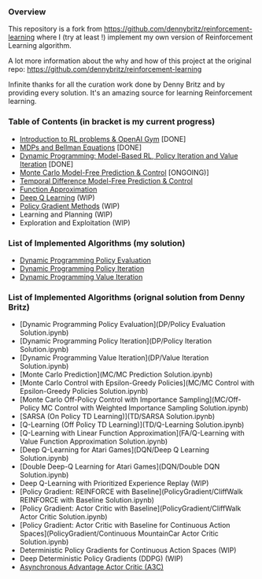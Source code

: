 ### Overview

This repository is a fork from https://github.com/dennybritz/reinforcement-learning where I (try at least !) implement my own version of Reinforcement Learning algorithm.

A lot more information about the why and how of this project at the original repo: https://github.com/dennybritz/reinforcement-learning

Infinite thanks for all the curation work done by Denny Britz and by providing every solution. It's an amazing source for learning Reinforcement learning.

### Table of Contents (in bracket is my current progress)

- [Introduction to RL problems & OpenAI Gym](Introduction/) [DONE]
- [MDPs and Bellman Equations](MDP/) [DONE]
- [Dynamic Programming: Model-Based RL, Policy Iteration and Value Iteration](DP/) [DONE]
- [Monte Carlo Model-Free Prediction & Control](MC/) [ONGOING)]
- [Temporal Difference Model-Free Prediction & Control](TD/)
- [Function Approximation](FA/)
- [Deep Q Learning](DQN/) (WIP)
- [Policy Gradient Methods](PolicyGradient/) (WIP)
- Learning and Planning (WIP)
- Exploration and Exploitation (WIP)

### List of Implemented Algorithms (my solution)
- [Dynamic Programming Policy Evaluation](DP/policyEval.py) 
- [Dynamic Programming Policy Iteration](DP/policyIteration.py)
- [Dynamic Programming Value Iteration](DP/valueIteration.py)

### List of Implemented Algorithms (orignal solution from Denny Britz)
- [Dynamic Programming Policy Evaluation](DP/Policy Evaluation Solution.ipynb) 
- [Dynamic Programming Policy Iteration](DP/Policy Iteration Solution.ipynb)
- [Dynamic Programming Value Iteration](DP/Value Iteration Solution.ipynb)
- [Monte Carlo Prediction](MC/MC Prediction Solution.ipynb)
- [Monte Carlo Control with Epsilon-Greedy Policies](MC/MC Control with Epsilon-Greedy Policies Solution.ipynb)
- [Monte Carlo Off-Policy Control with Importance Sampling](MC/Off-Policy MC Control with Weighted Importance Sampling Solution.ipynb)
- [SARSA (On Policy TD Learning)](TD/SARSA Solution.ipynb)
- [Q-Learning (Off Policy TD Learning)](TD/Q-Learning Solution.ipynb)
- [Q-Learning with Linear Function Approximation](FA/Q-Learning with Value Function Approximation Solution.ipynb)
- [Deep Q-Learning for Atari Games](DQN/Deep Q Learning Solution.ipynb)
- [Double Deep-Q Learning for Atari Games](DQN/Double DQN Solution.ipynb)
- Deep Q-Learning with Prioritized Experience Replay (WIP)
- [Policy Gradient: REINFORCE with Baseline](PolicyGradient/CliffWalk REINFORCE with Baseline Solution.ipynb)
- [Policy Gradient: Actor Critic with Baseline](PolicyGradient/CliffWalk Actor Critic Solution.ipynb)
- [Policy Gradient: Actor Critic with Baseline for Continuous Action Spaces](PolicyGradient/Continuous MountainCar Actor Critic Solution.ipynb)
- Deterministic Policy Gradients for Continuous Action Spaces (WIP)
- Deep Deterministic Policy Gradients (DDPG) (WIP)
- [Asynchronous Advantage Actor Critic (A3C)](PolicyGradient/a3c)
